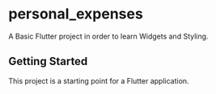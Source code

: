 # personal_expenses

A  Basic Flutter  project in order to learn Widgets and Styling. 

## Getting Started

This project is a starting point for a Flutter application.


